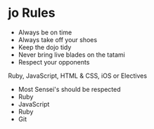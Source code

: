 
jo Rules
==========
* Always be on time
* Always take off your shoes
* Keep the dojo tidy
* Never bring live blades on the tatami
* Respect your opponents

Ruby, JavaScript, HTML & CSS, iOS or Electives


* Most Sensei's should be respected
* Ruby
* JavaScript
* Ruby
* Git
